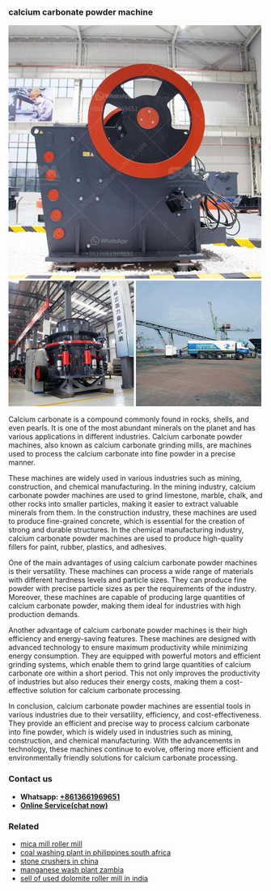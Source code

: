 <h3>calcium carbonate powder machine</h3><img src='1704791300.jpg' alt=''><p>Calcium carbonate is a compound commonly found in rocks, shells, and even pearls. It is one of the most abundant minerals on the planet and has various applications in different industries. Calcium carbonate powder machines, also known as calcium carbonate grinding mills, are machines used to process the calcium carbonate into fine powder in a precise manner.</p><p>These machines are widely used in various industries such as mining, construction, and chemical manufacturing. In the mining industry, calcium carbonate powder machines are used to grind limestone, marble, chalk, and other rocks into smaller particles, making it easier to extract valuable minerals from them. In the construction industry, these machines are used to produce fine-grained concrete, which is essential for the creation of strong and durable structures. In the chemical manufacturing industry, calcium carbonate powder machines are used to produce high-quality fillers for paint, rubber, plastics, and adhesives.</p><p>One of the main advantages of using calcium carbonate powder machines is their versatility. These machines can process a wide range of materials with different hardness levels and particle sizes. They can produce fine powder with precise particle sizes as per the requirements of the industry. Moreover, these machines are capable of producing large quantities of calcium carbonate powder, making them ideal for industries with high production demands.</p><p>Another advantage of calcium carbonate powder machines is their high efficiency and energy-saving features. These machines are designed with advanced technology to ensure maximum productivity while minimizing energy consumption. They are equipped with powerful motors and efficient grinding systems, which enable them to grind large quantities of calcium carbonate ore within a short period. This not only improves the productivity of industries but also reduces their energy costs, making them a cost-effective solution for calcium carbonate processing.</p><p>In conclusion, calcium carbonate powder machines are essential tools in various industries due to their versatility, efficiency, and cost-effectiveness. They provide an efficient and precise way to process calcium carbonate into fine powder, which is widely used in industries such as mining, construction, and chemical manufacturing. With the advancements in technology, these machines continue to evolve, offering more efficient and environmentally friendly solutions for calcium carbonate processing.</p><h3>Contact us</h3><ul><li><strong>Whatsapp:&nbsp;<a href="https://wa.me/8613661969651">+8613661969651</a></strong></li><li><a href="https://swt.shibang-china.com/?git&amp;zhl&amp;calcium carbonate powder machine"><strong>Online Service(chat now)</strong></a></li></ul><h3>Related</h3><ul><li><a href='mica mill roller mill.md'>mica mill roller mill</a></li><li><a href='coal washing plant in philippines south africa.md'>coal washing plant in philippines south africa</a></li><li><a href='stone crushers in china.md'>stone crushers in china</a></li><li><a href='manganese wash plant zambia.md'>manganese wash plant zambia</a></li><li><a href='sell of used dolomite roller mill in india.md'>sell of used dolomite roller mill in india</a></li></ul>